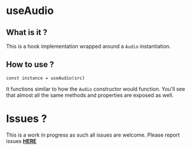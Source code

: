 # useAudio  

## What is it ?

This is a hook implementation wrapped around a `Audio` instantiation.

## How to use ?

```
const instance = useAudio(src)
```
It functions similar to how the `Audio` constructor would function.
You'll see that almost all the same methods and properties are exposed as well.


# Issues ?

This is a work in progress as such all issues are welcome. Please report issues **[HERE](https://github.com/enahsor/useAudio/issues)**